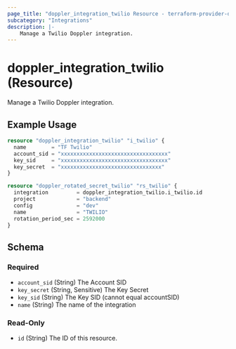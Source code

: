 ```yaml
---
page_title: "doppler_integration_twilio Resource - terraform-provider-doppler"
subcategory: "Integrations"
description: |-
	Manage a Twilio Doppler integration.
---
```


# doppler_integration_twilio (Resource)

Manage a Twilio Doppler integration.

## Example Usage

```terraform
resource "doppler_integration_twilio" "i_twilio" {
  name        = "TF Twilio"
  account_sid = "xxxxxxxxxxxxxxxxxxxxxxxxxxxxxxxxxx"
  key_sid     = "xxxxxxxxxxxxxxxxxxxxxxxxxxxxxxxxxx"
  key_secret  = "xxxxxxxxxxxxxxxxxxxxxxxxxxxxxxxx"
}

resource "doppler_rotated_secret_twilio" "rs_twilio" {
  integration         = doppler_integration_twilio.i_twilio.id
  project             = "backend"
  config              = "dev"
  name                = "TWILIO"
  rotation_period_sec = 2592000
}
```

<!-- schema generated by tfplugindocs -->
## Schema

### Required

- `account_sid` (String) The Account SID
- `key_secret` (String, Sensitive) The Key Secret
- `key_sid` (String) The Key SID (cannot equal accountSID)
- `name` (String) The name of the integration

### Read-Only

- `id` (String) The ID of this resource.
